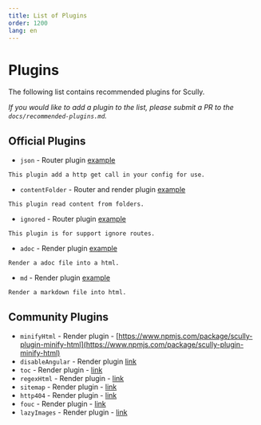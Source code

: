 ```yaml
---
title: List of Plugins
order: 1200
lang: en
---
```


# Plugins

The following list contains recommended plugins for Scully.

_If you would like to add a plugin to the list, please submit a PR to the `docs/recommended-plugins.md`._

## Official Plugins

- `json` - Router plugin [example](/scully.sampleBlog.config.js)

```
This plugin add a http get call in your config for use.
```

- `contentFolder` - Router and render plugin [example](/scully.sampleBlog.config.js)

```
This plugin read content from folders.
```

- `ignored` - Router plugin [example](/scully.sampleBlog.config.js)

```
This plugin is for support ignore routes.
```

- `adoc` - Render plugin [example](/scully.sampleBlog.config.js)

```
Render a adoc file into a html.
```

- `md` - Render plugin [example](/scully.sampleBlog.config.js)

```
Render a markdown file into html.
```

## Community Plugins

- `minifyHtml` - Render plugin - [https://www.npmjs.com/package/scully-plugin-minify-html](https://www.npmjs.com/package/scully-plugin-minify-html)
- `disableAngular` - Render plugin [link](https://www.npmjs.com/package/scully-plugin-disable-angular)
- `toc` - Render plugin - [link](https://www.npmjs.com/package/scully-plugin-toc)
- `regexHtml` - Render plugin - [link](https://www.npmjs.com/package/@gammastream/scully-plugin-regex)
- `sitemap` - Render plugin - [link](https://www.npmjs.com/package/@gammastream/scully-plugin-sitemap)
- `http404` - Render plugin - [link](https://www.npmjs.com/package/@gammastream/scully-plugin-http404)
- `fouc` - Render plugin - [link](https://www.npmjs.com/package/@notiz/scully-plugin-fouc)
- `lazyImages` - Render plugin - [link](https://www.npmjs.com/package/@notiz/scully-plugin-lazy-images)
